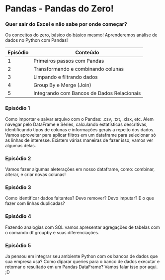 # Pandas - Pandas do Zero!

### Quer sair do Excel e não sabe por onde começar?

 Os conceitos do zero, básico do básico mesmo! 
 Aprenderemos análise de dados no Python com Pandas!

| Episódio  | Conteúdo                                   |
|---------- |--------------------------------------------|
| 1         | Primeiros passos com Pandas                |
| 2         | Transformando e combinando colunas         |
| 3         | Limpando e filtrando dados                 |
| 4         | Group By e Merge (Join)                    | 
| 5         | Integrando com Bancos de Dados Relacionais |

### Episódio 1

Como importar e salvar arquivo com o Pandas: .csv, .txt, .xlsx, etc. Alem navegar pelo DataFrame e Séries, calculando estatísticas descritivas, identificando tipos de colunas e informações gerais a repeito dos dados.
Vamos aproveitar para aplicar filtros em um dataframe para selecionar só as linhas de interesse. Existem várias maneiras de fazer isso, vamos ver algumas delas.

### Episódio 2

Vamos fazer algumas aleterações em nosso dataframe, como: combinar, alterar, e criar novas colunas!

### Episódio 3

Como identificar dados faltantes? Devo remover? Devo imputar? E o que fazer com linhas duplicadas?

### Episódio 4

Fazendo analogias com SQL vamos apresentar agregações de tabelas com o comando df.groupby e suas diferenciações.

### Episódio 5

Ja pensou em integrar seu ambiente Python com os bancos de dados que sua empresa usa? Como diparar queries para o banco de dados executar e retornar o resultado em um Pandas DataFrame? Vamos falar isso por aqui. ;D